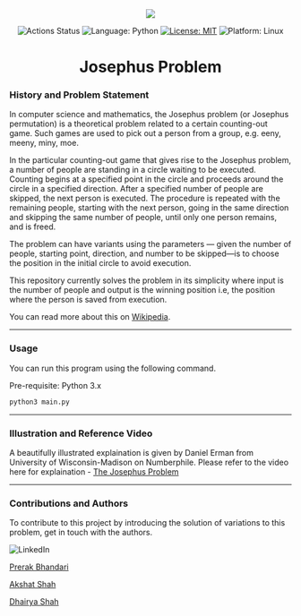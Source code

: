 <div align="center">
    <img src="https://miro.medium.com/v2/resize:fit:1400/1*4BQDN46Qwq8f4zznnhbhtw.gif">
</div>

<p align="center">
<img alt="Actions Status" src="https://github.com/bhandariprerak/josephus-problem/workflows/Test/badge.svg">
<img alt="Language: Python" src="https://img.shields.io/badge/Language-Python-yellow"> <!-- Language-Python -->
<a href="https://github.com/bhandariprerak/josephus-problem/blob/main/LICENSE"><img alt="License: MIT" src="https://img.shields.io/badge/License-MIT-purple"></a> <!-- License-MIT -->
<img alt="Platform: Linux" src="https://img.shields.io/badge/Linux-FCC624?style=for-the-badge&logo=linux&logoColor=black"> <!-- Platform-Linux -->
</p>

<h1 align="center"> Josephus Problem </h1>

### History and Problem Statement

In computer science and mathematics, the Josephus problem (or Josephus permutation) is a theoretical problem related to a certain counting-out game. Such games are used to pick out a person from a group, e.g. eeny, meeny, miny, moe.

In the particular counting-out game that gives rise to the Josephus problem, a number of people are standing in a circle waiting to be executed. Counting begins at a specified point in the circle and proceeds around the circle in a specified direction. After a specified number of people are skipped, the next person is executed. The procedure is repeated with the remaining people, starting with the next person, going in the same direction and skipping the same number of people, until only one person remains, and is freed.

The problem can have variants using the parameters — given the number of people, starting point, direction, and number to be skipped—is to choose the position in the initial circle to avoid execution.

This repository currently solves the problem in its simplicity where input is the number of people and output is the winning position i.e, the position where the person is saved from execution.

You can read more about this on [Wikipedia](https://en.wikipedia.org/wiki/Josephus_problem).

---

### Usage

You can run this program using the following command.

Pre-requisite: Python 3.x

```sh
python3 main.py
```

---

### Illustration and Reference Video

A beautifully illustrated explaination is given by Daniel Erman from University of Wisconsin-Madison on Numberphile.
Please refer to the video here for explaination - [The Josephus Problem](https://www.youtube.com/watch?v=uCsD3ZGzMgE)

---

### Contributions and Authors

To contribute to this project by introducing the solution of variations to this problem, get in touch with the authors.

![LinkedIn](https://img.shields.io/badge/LinkedIn-0077B5?style=for-the-badge&logo=linkedin&logoColor=white)

[Prerak Bhandari](https://www.linkedin.com/in/prerak-bhandari/)

[Akshat Shah](https://www.linkedin.com/in/akshat-shah-3542201ba/)

[Dhairya Shah](https://www.linkedin.com/in/dhairya-shah-094728224/)

